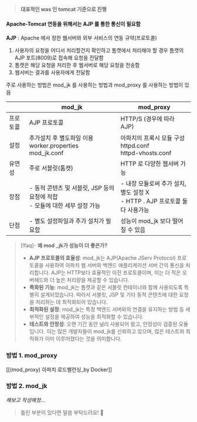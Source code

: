 > **대표적인 was 인 tomcat 기준으로 진행**

#### Apache-Tomcat 연동을 위해서는 AJP 를 통한 통신이 필요함
**AJP** : Apache 에서 정한 웹서버와 외부 서비스의 연동 규약(프로토콜)
1. 사용자의 요청을 어디서 처리할건지 확인하고 톰캣에서 처리해야 할 경우 톰캣의 AJP 포트(8009)로 접속해 요청을 전달함
2. 톰캣은 해당 요청을 처리한 후 웹서버로 해당 요청을 전송함
3. 웹서버는 결과를 사용자에게 전달함 

주로 사용하는 방법은 mod_jk 를 사용하는 방법과 mod_proxy 를 사용하는 방법이 있음


|      | mod_jk                                             | mod_proxy                                             |
| ---- | -------------------------------------------------- | ----------------------------------------------------- |
| 프로토콜 | AJP 프로토콜                                           | HTTP/S (경우에 따라 AJP)                                   |
| 설정   | 추가설치 후 별도파일 이용<br>worker.properties<br>mod_jk.conf | 아파치의 프록시 모듈 구성<br>httpd.conf<br>httpd-vhosts.conf     |
| 유연성  | 주로 서블릿(톰캣)                                         | HTTP 로 다양한 웹서버 가능                                     |
| 장점   | - 동적 콘텐츠 및 서블릿, JSP 등의 요청에 적합<br>- 모듈에 대한 세부 설정 가능 | - 내장 모듈로써 추가 설치, 별도 설정 X<br>- HTTP . AJP 프로토콜 둘다 사용가능 |
| 단점   | - 별도 설정파일과 추가 설치가 필요함                              | 성능이 mod_jk 보다 떨어질 수 있음                                |


> [!faq]-  **왜 mod _jk가 성능이 더 좋은가?**
> - **AJP 프로토콜의 효율성**: mod_jk는 AJP(Apache JServ Protocol) 프로토콜을 사용하여 아파치 웹 서버와 백엔드 애플리케이션 서버 간의 통신을 처리합니다. AJP는 HTTP보다 효율적인 이진 프로토콜이며, 이는 더 적은 오버헤드와 더 높은 처리량을 제공할 수 있습니다.
> - **특화된 기능**: mod_jk는 톰캣과 같은 서블릿 컨테이너와 함께 사용되도록 특별히 설계되었습니다. 따라서 서블릿, JSP 및 기타 동적 콘텐츠에 대한 요청을 처리하는 데 최적화되어 있습니다.
> -  **최적화된 설정**: mod_jk는 특정 백엔드 서버와의 연결을 유지하는 방법 등 세부적인 설정을 제공하여 성능을 최적화할 수 있습니다.
> -  **테스트와 안정성**: 오랜 기간 동안 널리 사용되어 왔고, 안정성이 검증된 모듈입니다. 이는 많은 개발자들이 mod_jk를 신뢰하고 있으며, 많은 테스트와 최적화가 이미 이루어졌다는 것을 의미합니다.


### 방법 1. mod_proxy
[[(mod_proxy) 아파치 로드밸런싱_by Docker]]

### 방법 2. mod_jk
*해보고 작성예정...*




> 틀린 부분이 있다면 말씀 부탁드려요! 🫡